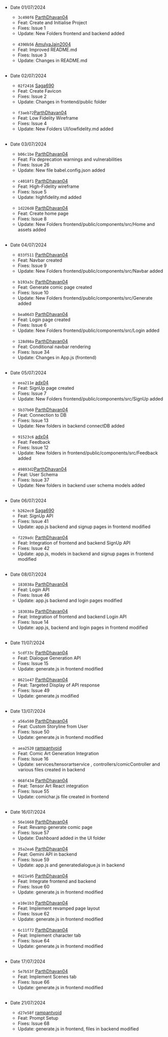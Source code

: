 - Date 01/07/2024
  
  - `3c490f6` [ParthDhavan04](https://github.com/ParthDhavan04)
  - Feat: Create and Initialise Project
  - Fixes: Issue 1
  - Update: New Folders frontend and backend added
  <br>
  
  - `4390b56` [AmulyaJain2004](https://github.com/AmulyaJain2004)
  - Feat: Improved README.md
  - Fixes: Issue 3
  - Update: Changes in README.md
    <br> <br>

 - Date 02/07/2024
  
    - `02f2416` [Saga690](https://github.com/Saga690)
    - Feat: Create Favicon
    - Fixes: Issue 2
    - Update: Changes in frontend/public folder
    <br>

     - `f3aeb72`[ParthDhavan04](https://github.com/ParthDhavan04)
    - Feat: Low Fidelity Wireframe
    - Fixes: Issue 4
    - Update: New Folders UI/lowfidelity.md added
    <br> <br>

- Date 03/07/2024
  
  - `b06c1be` [ParthDhavan04](https://github.com/ParthDhavan04)
  - Feat: Fix deprecation warnings and vulnerabilities
  - Fixes: Issue 26
  - Update: New file babel.config.json added
  <br>

   - `c4018f1` [ParthDhavan04](https://github.com/ParthDhavan04)
  - Feat: High-Fidelity wireframe
  - Fixes: Issue 5
  - Update: highfidelity.md added
  <br>

   - `1d226d8` [ParthDhavan04](https://github.com/ParthDhavan04)
  - Feat: Create home page
  - Fixes: Issue 8
  - Update: New Folders frontend/public/components/src/Home and assets added
  <br>


- Date 04/07/2024
  
  - `033f511` [ParthDhavan04](https://github.com/ParthDhavan04)
  - Feat: Navbar created
  - Fixes: Issue 9
  - Update: New Folders frontend/public/components/src/Navbar added
  <br>

  - `b193a3c` [ParthDhavan04](https://github.com/ParthDhavan04)
  - Feat: Generate comic page created
  - Fixes: Issue 10
  - Update: New Folders frontend/public/components/src/Generate added
  <br>

   - `bea06d3` [ParthDhavan04](https://github.com/ParthDhavan04)
  - Feat: Login page created
  - Fixes: Issue 6
  - Update: New Folders frontend/public/components/src/Login added
  <br>

   - `128d98a` [ParthDhavan04](https://github.com/ParthDhavan04)
  - Feat: Conditional navbar rendering
  - Fixes: Issue 34
  - Update: Changes in App.js (frontend) 
  <br>

- Date 05/07/2024
  
  - `eea211e` [adx04](https://github.com/adx04)
  - Feat: SignUp page created
  - Fixes: Issue 7
  - Update: New Folders frontend/public/components/src/SignUp added
  <br>
  
  - `5b37b60` [ParthDhavan04](https://github.com/ParthDhavan04)
  - Feat: Connection to DB
  - Fixes: Issue 13
  - Update: New folders in backend connectDB added
  <br>

  - `91523c6` [adx04](https://github.com/adx04)
  - Feat: Feedback 
  - Fixes: Issue 12
  - Update: New folders in frontend/public/components/src/Feedback added
  <br>

  - `49893d2`[ParthDhavan04](https://github.com/ParthDhavan04)
  - Feat: User Schema
  - Fixes: Issue 37
  - Update: New folders in backend user schema models added
  <br>

- Date 06/07/2024

   - `b262ec0` [Saga690](https://github.com/Saga690)
  - Feat: SignUp API
  - Fixes: Issue 41
  - Update: app.js backend and signup pages in frontend modified
  <br>

   - `f229adc` [ParthDhavan04](https://github.com/ParthDhavan04)
  - Feat: Integration of frontend and backend SignUp API
  - Fixes: Issue 42
  - Update: app.js, models in backend and signup pages in frontend modified
  <br>

- Date 08/07/2024

   - `183038a` [ParthDhavan04](https://github.com/ParthDhavan04)
  - Feat: Login API
  - Fixes: Issue 46
  - Update: app.js backend and login pages modified
  <br>

   - `183038a` [ParthDhavan04](https://github.com/ParthDhavan04)
  - Feat: Integration of frontend and backend Login API
  - Fixes: Issue 14
  - Update: app.js, backend and login pages in frontend modified
  <br>

- Date 11/07/2024

   - `5cdf33c` [ParthDhavan04](https://github.com/ParthDhavan04)
  - Feat: Dialogue Generation API
  - Fixes: Issue 15
  - Update: generate.js in frontend modified
  <br>

   - `8621e47` [ParthDhavan04](https://github.com/ParthDhavan04)
  - Feat: Targeted Display of API response
  - Fixes: Issue 49
  - Update: generate.js modified
  <br>

- Date 13/07/2024

   - `a56a580` [ParthDhavan04](https://github.com/ParthDhavan04)
  - Feat: Custom Storyline from User
  - Fixes: Issue 50
  - Update: generate.js in frontend modified
  <br>

   - `aea2520` [rampantvoid](https://github.com/rampantvoid)
  - Feat: Comic Art Generation Integration
  - Fixes: Issue 16
  - Update: services/tensorartservice , controllers/comicController and various files created in backend
  <br>
  
     - `068f434` [ParthDhavan04](https://github.com/ParthDhavan04)
  - Feat: Tensor Art React integration
  - Fixes: Issue 55
  - Update: comichar.js file created in frontend
  <br>

- Date 16/07/2024

   - `56e1668` [ParthDhavan04](https://github.com/ParthDhavan04)
  - Feat: Revamp generate comic page
  - Fixes: Issue 57
  - Update: Dashboard added in the UI folder
  <br>

   - `35a2ea6` [ParthDhavan04](https://github.com/ParthDhavan04)
  - Feat: Gemini API in backend
  - Fixes: Issue 59
  - Update: app.js and generatedialogue.js in backend
  <br>

     - `0d21e95` [ParthDhavan04](https://github.com/ParthDhavan04)
  - Feat: Integrate frontend and backend
  - Fixes: Issue 60
  - Update: generate.js in frontend modified
  <br>

     - `e10e1b3` [ParthDhavan04](https://github.com/ParthDhavan04)
  - Feat: Implement revamped page layout
  - Fixes: Issue 62
  - Update: generate.js in frontend modified
  <br>

     - `6c11f72` [ParthDhavan04](https://github.com/ParthDhavan04)
  - Feat: Implement character tab
  - Fixes: Issue 64
  - Update: generate.js in frontend modified
  <br>

- Date 17/07/2024

   - `5e7b53f` [ParthDhavan04](https://github.com/ParthDhavan04)
  - Feat: Implement Scenes tab
  - Fixes: Issue 66
  - Update: generate.js in frontend modified
  <br>

- Date 21/07/2024

   - `d27e58f` [rampantvoid](https://github.com/rampantvoid)
  - Feat: Prompt Setup
  - Fixes: Issue 68
  - Update: generate.js in frontend, files in backend modified
  <br>
   
